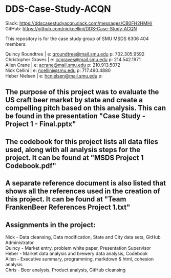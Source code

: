 # DDS-Case-Study-ACQN  

Slack:    https://ddscasestudyacqn.slack.com/messages/CB0FH2HMH/  
GitHub:   https://github.com/nickcellini/DDS-Case-Study-ACQN  
 
This repository is for the case study group of SMU MSDS 6306 404 members:  

Quincy Roundtree                | e: qroundtree@mail.smu.edu  p: 702.305.9592   
Christopher Graves              | e: ccgraves@mail.smu.edu    p: 214.542.1971  
Allen Crane                     | e: acrane@mail.smu.edu    p: 210.913.5072  
Nick Cellini                    | e: ncellini@smu.edu         p: 717.490.4880   
Heber Nielsen                   | e: hcnielsen@mail.smu.edu   p:  

## The purpose of this project was to evaluate the US craft beer market by state and create a compelling pitch based on this analysis. This can be found in the presentation "Case Study - Project 1 - Final.pptx" 

## The codebook for this project lists all data files used, along with all analysis steps for the project. It can be found at "MSDS Project 1 Codebook.pdf"

## A separate reference document is also listed that shows all the references used in the creation of this project. It can be found at "Team FrankenBeer References Project 1.txt"

## Assignments in the project: 

Nick - Data cleansing, Data modification, State and City data sets, GitHub Administrator  
Quincy - Market entry, problem white paper, Presentation Supervisor  
Heber - Market data analysis and brewery data analysis, Codebook  
Allen - Executive summary, programming, markdown & html, cohesion analysis  
Chris - Beer analysis, Product analysis, GitHub cleansing  

